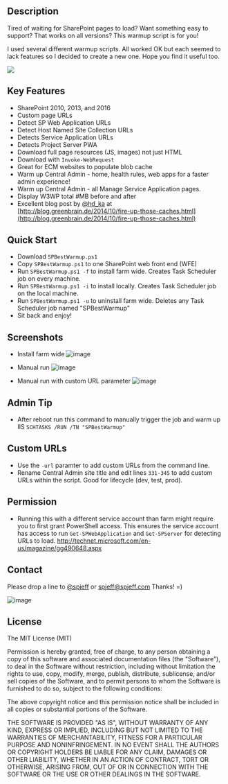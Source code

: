 ## Description
Tired of waiting for SharePoint pages to load? Want something easy to support? That works on all versions? This warmup script is for you!

I used several different warmup scripts. All worked OK but each seemed to lack features so I decided to create a new one. Hope you find it useful too.

[![](https://raw.githubusercontent.com/spjeff/spbestwarmup/master/doc/download.png)](https://github.com/spjeff/spbestwarmup/files/1115314/SPBestWarmUp.zip)

## Key Features
* SharePoint 2010, 2013, and 2016
* Custom page URLs
* Detect SP Web Application URLs
* Detect Host Named Site Collection URLs
* Detects Service Application URLs
* Detects Project Server PWA 
* Download full page resources (JS, images) not just HTML
* Download with `Invoke-WebRequest` 
* Great for ECM websites to populate blob cache
* Warm up Central Admin - home, health rules, web apps for a faster admin experience!
* Warm up Central Admin - all Manage Service Application pages.
* Display W3WP total #MB before and after
* Excellent blog post by [@hd_ka](https://twitter.com/hd_ka) at [http://blog.greenbrain.de/2014/10/fire-up-those-caches.html](http://blog.greenbrain.de/2014/10/fire-up-those-caches.html)

## Quick Start
* Download `SPBestWarmup.ps1`
* Copy `SPBestWarmup.ps1` to one SharePoint web front end (WFE)
* Run `SPBestWarmup.ps1 -f` to install farm wide. Creates Task Scheduler job on every machine.
* Run `SPBestWarmup.ps1 -i` to install locally. Creates Task Scheduler job on the local machine.
* Run `SPBestWarmup.ps1 -u` to uninstall farm wide. Deletes any Task Scheduler job named "SPBestWarmup"
* Sit back and enjoy!

## Screenshots

* Install farm wide
![image](https://raw.githubusercontent.com/spjeff/spbestwarmup/master/doc/1.jpg)

* Manual run
![image](https://raw.githubusercontent.com/spjeff/spbestwarmup/master/doc/2.jpg)

* Manual run with custom URL parameter
![image](https://raw.githubusercontent.com/spjeff/spbestwarmup/master/doc/2.jpg)

## Admin Tip
* After reboot run this command to manually trigger the job and warm up IIS
`SCHTASKS /RUN /TN "SPBestWarmup"`

## Custom URLs
* Use the `-url` paramter to add custom URLs from the command line. 
* Rename Central Admin site title and edit lines `331-345` to add custom URLs within the script.  Good for lifecycle (dev, test, prod).

## Permission
* Running this with a different service account than farm might require you to first grant PowerShell access. This ensures the service account has access to run `Get-SPWebApplication` and `Get-SPServer` for detecting URLs to load. [http://technet.microsoft.com/en-us/magazine/gg490648.aspx
](http://technet.microsoft.com/en-us/magazine/gg490648.aspx)

## Contact
Please drop a line to [@spjeff](https://twitter.com/spjeff) or [spjeff@spjeff.com](mailto:spjeff@spjeff.com)
Thanks!  =)

![image](http://img.shields.io/badge/first--timers--only-friendly-blue.svg?style=flat-square)


## License

The MIT License (MIT)

Permission is hereby granted, free of charge, to any person obtaining a copy of this software and associated documentation files (the "Software"), to deal in the Software without restriction, including without limitation the rights to use, copy, modify, merge, publish, distribute, sublicense, and/or sell copies of the Software, and to permit persons to whom the Software is furnished to do so, subject to the following conditions:

The above copyright notice and this permission notice shall be included in all copies or substantial portions of the Software.

THE SOFTWARE IS PROVIDED "AS IS", WITHOUT WARRANTY OF ANY KIND, EXPRESS OR IMPLIED, INCLUDING BUT NOT LIMITED TO THE WARRANTIES OF MERCHANTABILITY, FITNESS FOR A PARTICULAR PURPOSE AND NONINFRINGEMENT. IN NO EVENT SHALL THE AUTHORS OR COPYRIGHT HOLDERS BE LIABLE FOR ANY CLAIM, DAMAGES OR OTHER LIABILITY, WHETHER IN AN ACTION OF CONTRACT, TORT OR OTHERWISE, ARISING FROM, OUT OF OR IN CONNECTION WITH THE SOFTWARE OR THE USE OR OTHER DEALINGS IN THE SOFTWARE.